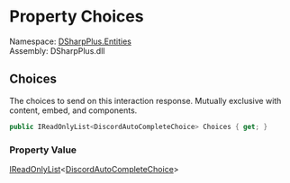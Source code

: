 # Property Choices

Namespace: [DSharpPlus.Entities](DSharpPlus.Entities.md)  
Assembly: DSharpPlus.dll

## <a id="DSharpPlus_Entities_DiscordInteractionResponseBuilder_Choices"></a>Choices

The choices to send on this interaction response. Mutually exclusive with content, embed, and components.

```csharp
public IReadOnlyList<DiscordAutoCompleteChoice> Choices { get; }
```

### Property Value

[IReadOnlyList](https://learn.microsoft.com/dotnet/api/system.collections.generic.ireadonlylist\-1)<[DiscordAutoCompleteChoice](DSharpPlus.Entities.DiscordAutoCompleteChoice.md)\>

